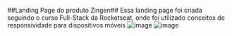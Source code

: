 ##Landing Page do produto Zingen##
Essa landing page foi criada seguindo o curso Full-Stack da Rocketseat, onde foi utilizado conceitos de responsividade para dispositivos móveis
![image](https://github.com/user-attachments/assets/ada4af14-9b1c-4304-a8ac-c22820670b1d)
![image](https://github.com/user-attachments/assets/2edd2600-5dee-49c4-ac80-b3666809a3e0)

